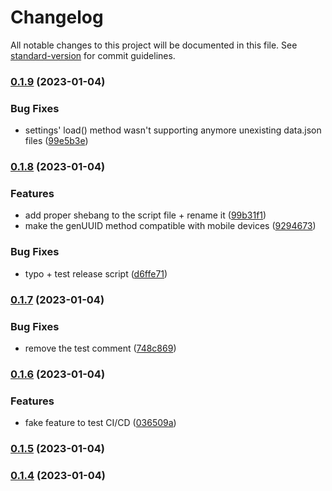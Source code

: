 # Changelog

All notable changes to this project will be documented in this file. See [standard-version](https://github.com/conventional-changelog/standard-version) for commit guidelines.

### [0.1.9](https://github.com/LilaRest/obsidian-web-archiver/compare/0.1.8...0.1.9) (2023-01-04)


### Bug Fixes

* settings' load() method wasn't supporting anymore unexisting data.json files ([99e5b3e](https://github.com/LilaRest/obsidian-web-archiver/commit/99e5b3ee283b7961f5feadd57db5dcfdee9f6ba5))

### [0.1.8](https://github.com/LilaRest/obsidian-web-archiver/compare/0.1.7...0.1.8) (2023-01-04)


### Features

* add proper shebang to the script file + rename it ([99b31f1](https://github.com/LilaRest/obsidian-web-archiver/commit/99b31f1502b190d5983179c6f626a25b369c4f97))
* make the genUUID method compatible with mobile devices ([9294673](https://github.com/LilaRest/obsidian-web-archiver/commit/9294673396a43c7e3e1f82c3a0e53840ff193191))


### Bug Fixes

* typo + test release script ([d6ffe71](https://github.com/LilaRest/obsidian-web-archiver/commit/d6ffe714809614483f13fbf8b0bce34f3b06e64a))

### [0.1.7](https://github.com/LilaRest/obsidian-web-archiver/compare/0.1.6...0.1.7) (2023-01-04)


### Bug Fixes

* remove the test comment ([748c869](https://github.com/LilaRest/obsidian-web-archiver/commit/748c8694d2db95f24ed8b6c58b117884af9c8733))

### [0.1.6](https://github.com/LilaRest/obsidian-web-archiver/compare/0.1.5...0.1.6) (2023-01-04)


### Features

* fake feature to test CI/CD ([036509a](https://github.com/LilaRest/obsidian-web-archiver/commit/036509af8f7eb61e8518363056ef6c0a2b0007a8))

### [0.1.5](https://github.com/LilaRest/obsidian-web-archiver/compare/0.1.4...0.1.5) (2023-01-04)

### [0.1.4](https://github.com/LilaRest/obsidian-web-archiver/compare/v0.1.3...v0.1.4) (2023-01-04)
